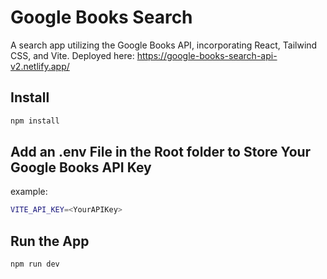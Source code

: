 # Google Books Search

A search app utilizing the Google Books API, incorporating React, Tailwind CSS, and Vite.
Deployed here: https://google-books-search-api-v2.netlify.app/

## Install

```bash
npm install
```

## Add an .env File in the Root folder to Store Your Google Books API Key

example:

```bash
VITE_API_KEY=<YourAPIKey>
```

## Run the App

```bash
npm run dev
```
